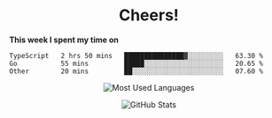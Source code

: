 <h1 align="center">Cheers!</h1>

**This week I spent my time on**
<!--START_SECTION:waka-->

```text
TypeScript   2 hrs 50 mins   ███████████████▓░░░░░░░░░   63.30 %
Go           55 mins         █████░░░░░░░░░░░░░░░░░░░░   20.65 %
Other        20 mins         ██░░░░░░░░░░░░░░░░░░░░░░░   07.60 %
```

<!--END_SECTION:waka-->

<p align="center"><img src="https://github-readme-stats.vercel.app/api/top-langs/?username=thnkrn&layout=compact&hide=html&theme=tokyonight" alt="Most Used Languages" /></p>

<p align="center"><img src="https://github-readme-stats.vercel.app/api?username=thnkrn&show_icons=true&count_private=true&theme=tokyonight" alt="GitHub Stats" /></p>

<!-- <p align="center"><a href="https://wakatime.com"><img src="https://wakatime.com/share/@thnkrn/40092326-d1bd-471b-89da-9a7c63939402.png" /></p>
 -->

